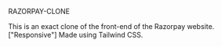 RAZORPAY-CLONE

This is an exact clone of the front-end of the Razorpay website.["Responsive"]
Made using Tailwind CSS.